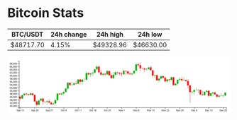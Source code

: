 # Bitcoin Stats

BTC/USDT|24h change|24h high|24h low|
|---|---|---|---|
|$48717.70|4.15%|$49328.96|$46630.00|

<img src="./chart.svg">
